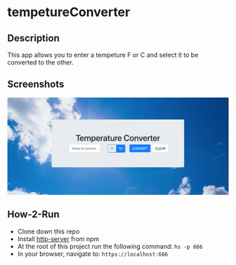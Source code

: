 # tempetureConverter

## Description
This app allows you to enter a tempeture F or C and select it to be converted to the other.

## Screenshots
![Temp Coverter Preview](https://github.com/evangdesigns/tempetureConverter/blob/master/screenshots/Screen%20Shot%202019-10-08%20at%209.01.27%20PM.png?raw=true)

## How-2-Run
* Clone down this repo
* Install [http-server](https://www.npmjs.com/package/http-server) from npm
* At the root of this project run the following command: `hs -p 666`
* In your browser, navigate to: `https://localhost:666`
